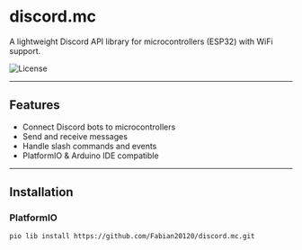 # discord.mc

A lightweight Discord API library for microcontrollers (ESP32) with WiFi support.

![License](https://img.shields.io/badge/license-Apache%202.0-blue)

---

## Features
- Connect Discord bots to microcontrollers
- Send and receive messages
- Handle slash commands and events
- PlatformIO & Arduino IDE compatible

---

## Installation

### PlatformIO
```bash
pio lib install https://github.com/Fabian20120/discord.mc.git
